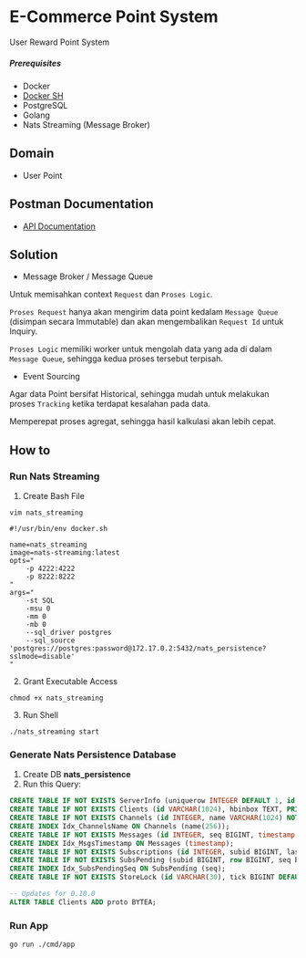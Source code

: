 # E-Commerce Point System
User Reward Point System

##### Prerequisites
- Docker
- [Docker SH](https://github.com/fwidjaya20/docker-sh)
- PostgreSQL
- Golang
- Nats Streaming (Message Broker)

## Domain
- User Point

## Postman Documentation
- [API Documentation](https://www.getpostman.com/collections/49a719fb8171eb505d93)

## Solution
- Message Broker / Message Queue

Untuk memisahkan context `Request` dan `Proses Logic`.

`Proses Request` hanya akan mengirim data point kedalam `Message Queue` (disimpan secara Immutable) dan akan mengembalikan `Request Id` untuk Inquiry.

`Proses Logic` memiliki worker untuk mengolah data yang ada di dalam `Message Queue`, sehingga kedua proses tersebut terpisah.

- Event Sourcing

Agar data Point bersifat Historical, sehingga mudah untuk melakukan proses `Tracking` ketika terdapat kesalahan pada data.

Memperepat proses agregat, sehingga hasil kalkulasi akan lebih cepat. 

## How to
### Run Nats Streaming
1. Create Bash File
```shell
vim nats_streaming

#!/usr/bin/env docker.sh

name=nats_streaming
image=nats-streaming:latest
opts="
	-p 4222:4222
	-p 8222:8222
"
args="
	-st SQL
	-msu 0
	-mm 0
	-mb 0
	--sql_driver postgres
	--sql_source 'postgres://postgres:password@172.17.0.2:5432/nats_persistence?sslmode=disable'
"
```
2. Grant Executable Access
```shell
chmod +x nats_streaming
```
3. Run Shell
```shell
./nats_streaming start
```
### Generate Nats Persistence Database
1. Create DB **nats_persistence**
2. Run this Query:
```SQL
CREATE TABLE IF NOT EXISTS ServerInfo (uniquerow INTEGER DEFAULT 1, id VARCHAR(1024), proto BYTEA, version INTEGER, PRIMARY KEY (uniquerow));
CREATE TABLE IF NOT EXISTS Clients (id VARCHAR(1024), hbinbox TEXT, PRIMARY KEY (id));
CREATE TABLE IF NOT EXISTS Channels (id INTEGER, name VARCHAR(1024) NOT NULL, maxseq BIGINT DEFAULT 0, maxmsgs INTEGER DEFAULT 0, maxbytes BIGINT DEFAULT 0, maxage BIGINT DEFAULT 0, deleted BOOL DEFAULT FALSE, PRIMARY KEY (id));
CREATE INDEX Idx_ChannelsName ON Channels (name(256));
CREATE TABLE IF NOT EXISTS Messages (id INTEGER, seq BIGINT, timestamp BIGINT, size INTEGER, data BYTEA, CONSTRAINT PK_MsgKey PRIMARY KEY(id, seq));
CREATE INDEX Idx_MsgsTimestamp ON Messages (timestamp);
CREATE TABLE IF NOT EXISTS Subscriptions (id INTEGER, subid BIGINT, lastsent BIGINT DEFAULT 0, proto BYTEA, deleted BOOL DEFAULT FALSE, CONSTRAINT PK_SubKey PRIMARY KEY(id, subid));
CREATE TABLE IF NOT EXISTS SubsPending (subid BIGINT, row BIGINT, seq BIGINT DEFAULT 0, lastsent BIGINT DEFAULT 0, pending BYTEA, acks BYTEA, CONSTRAINT PK_MsgPendingKey PRIMARY KEY(subid, row));
CREATE INDEX Idx_SubsPendingSeq ON SubsPending (seq);
CREATE TABLE IF NOT EXISTS StoreLock (id VARCHAR(30), tick BIGINT DEFAULT 0);

-- Updates for 0.10.0
ALTER TABLE Clients ADD proto BYTEA;
```
### Run App
```shell
go run ./cmd/app
```